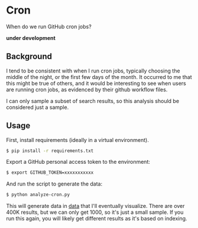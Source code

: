 # Cron

When do we run GitHub cron jobs?

**under development**

## Background

I tend to be consistent with when I run cron jobs, typically choosing the middle
of the night, or the first few days of the month. It occurred to me that this might
be true of others, and it would be interesting to see when users are running
cron jobs, as evidenced by their github workflow files.

I can only sample a subset of search results, so this analysis should be considered
just a sample.


## Usage

First, install requirements (ideally in a virtual environment).

```bash
$ pip install -r requirements.txt
```

Export a GitHub personal access token to the environment:

```bash
$ export GITHUB_TOKEN=xxxxxxxxxxx
```

And run the script to generate the data:

```bash
$ python analyze-cron.py
```

This will generate data in [data](data) that I'll eventually visualize.
There are over 400K results, but we can only get 1000, so it's just a small sample.
If you run this again, you will likely get different results as it's based on indexing.
